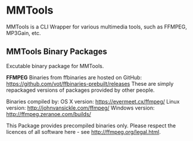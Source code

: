 # MMTools

MMTools is a CLI Wrapper for various multimedia tools, such as FFMPEG, MP3Gain, etc.

## MMTools Binary Packages

Excutable binary package for MMTools.

**FFMPEG**
Binaries from ffbinaries are hosted on GitHub: 
https://github.com/vot/ffbinaries-prebuilt/releases 
These are simply repackaged versions of packages provided by other people.

Binaries compiled by:
OS X version: https://evermeet.cx/ffmpeg/
Linux version: http://johnvansickle.com/ffmpeg/
Windows version: http://ffmpeg.zeranoe.com/builds/

This Package provides precompiled binaries only.
Please respect the licences of all software here - see http://ffmpeg.org/legal.html.
